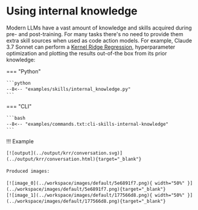 # Using internal knowledge

Modern LLMs have a vast amount of knowledge and skills acquired during pre- and post-training. 
For many tasks there's no need to provide them extra skill sources when used as code action models.
For example, Claude 3.7 Sonnet can perform a [Kernel Ridge Regression](https://scikit-learn.org/stable/modules/kernel_ridge.html), hyperparameter optimization and plotting the results out-of-the box from its prior knowledge:

=== "Python"

    ```python
    --8<-- "examples/skills/internal_knowledge.py"
    ```

=== "CLI"

    ```bash
    --8<-- "examples/commands.txt:cli-skills-internal-knowledge"
    ```

!!! Example

    [![output](../output/krr/conversation.svg)](../output/krr/conversation.html){target="_blank"}

    Produced images:

    [![image_0](../workspace/images/default/5e6891f7.png){ width="50%" }](../workspace/images/default/5e6891f7.png){target="_blank"}
    [![image_1](../workspace/images/default/177566d8.png){ width="50%" }](../workspace/images/default/177566d8.png){target="_blank"}
